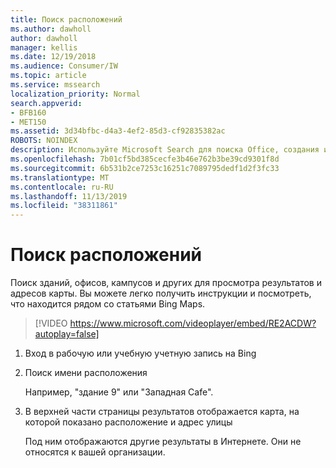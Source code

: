 ```yaml
---
title: Поиск расположений
ms.author: dawholl
author: dawholl
manager: kellis
ms.date: 12/19/2018
ms.audience: Consumer/IW
ms.topic: article
ms.service: mssearch
localization_priority: Normal
search.appverid:
- BFB160
- MET150
ms.assetid: 3d34bfbc-d4a3-4ef2-85d3-cf92835382ac
ROBOTS: NOINDEX
description: Используйте Microsoft Search для поиска Office, создания и других расположений рабочих областей, получения инструкций и т. д.
ms.openlocfilehash: 7b01cf5bd385cecfe3b46e762b3be39cd9301f8d
ms.sourcegitcommit: 6b531b2ce7253c16251c7089795dedf1d2f3fc33
ms.translationtype: MT
ms.contentlocale: ru-RU
ms.lasthandoff: 11/13/2019
ms.locfileid: "38311861"
---
```

# <a name="find-locations"></a>Поиск расположений

Поиск зданий, офисов, кампусов и других для просмотра результатов и адресов карты. Вы можете легко получить инструкции и посмотреть, что находится рядом со статьями Bing Maps.

> [!VIDEO https://www.microsoft.com/videoplayer/embed/RE2ACDW?autoplay=false]
  
1. Вход в рабочую или учебную учетную запись на Bing
    
2. Поиск имени расположения
    
    Например, "здание 9" или "Западная Cafe".
    
3. В верхней части страницы результатов отображается карта, на которой показано расположение и адрес улицы
    
    Под ним отображаются другие результаты в Интернете. Они не относятся к вашей организации.

  

